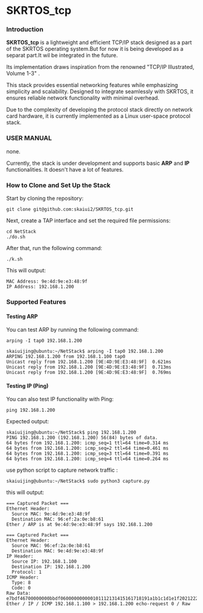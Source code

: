 # SKRTOS_tcp

### Introduction

**SKRTOS_tcp** is a lightweight and efficient TCP/IP stack designed as a part of the SKRTOS operating system.But for now it is being developed as a separat part.It wil be integrated in the future.

Its implementation draws inspiration from the renowned "TCP/IP Illustrated, Volume 1-3" .

This stack provides essential networking features while emphasizing simplicity and scalability. Designed to integrate seamlessly with SKRTOS, it ensures reliable network functionality with minimal overhead.

Due to the complexity of developing the protocol stack directly on network card hardware, it is currently implemented as a Linux user-space protocol stack.

### USER MANUAL

none.

Currently, the stack is under development and supports basic **ARP** and **IP** functionalities. It doesn't have a lot of features.

### **How to Clone and Set Up the Stack**

Start by cloning the repository:

```
git clone git@github.com:skaiui2/SKRTOS_tcp.git
```

Next, create a TAP interface and set the required file permissions:

```
cd NetStack
./do.sh
```

After that, run the following command:

```
./k.sh
```

This will output:

```
MAC Address: 9e:4d:9e:e3:48:9f
IP Address: 192.168.1.200
```

### **Supported Features**

#### **Testing ARP**

You can test ARP by running the following command:

```
arping -I tap0 192.168.1.200
```

```
skaiuijing@ubuntu:~/NetStack$ arping -I tap0 192.168.1.200
ARPING 192.168.1.200 from 192.168.1.100 tap0
Unicast reply from 192.168.1.200 [9E:4D:9E:E3:48:9F]  0.621ms
Unicast reply from 192.168.1.200 [9E:4D:9E:E3:48:9F]  0.713ms
Unicast reply from 192.168.1.200 [9E:4D:9E:E3:48:9F]  0.769ms
```

#### **Testing IP (Ping)**

You can also test IP functionality with Ping:

```
ping 192.168.1.200
```

Expected output:

```
skaiuijing@ubuntu:~/NetStack$ ping 192.168.1.200
PING 192.168.1.200 (192.168.1.200) 56(84) bytes of data.
64 bytes from 192.168.1.200: icmp_seq=1 ttl=64 time=0.314 ms
64 bytes from 192.168.1.200: icmp_seq=2 ttl=64 time=0.461 ms
64 bytes from 192.168.1.200: icmp_seq=3 ttl=64 time=0.391 ms
64 bytes from 192.168.1.200: icmp_seq=4 ttl=64 time=0.264 ms
```

use python script to capture network traffic  :

```
skaiuijing@ubuntu:~/NetStack$ sudo python3 capture.py
```

this will output:

```
=== Captured Packet ===
Ethernet Header:
  Source MAC: 9e:4d:9e:e3:48:9f
  Destination MAC: 96:ef:2a:0e:b8:61
Ether / ARP is at 9e:4d:9e:e3:48:9f says 192.168.1.200

=== Captured Packet ===
Ethernet Header:
  Source MAC: 96:ef:2a:0e:b8:61
  Destination MAC: 9e:4d:9e:e3:48:9f
IP Header:
  Source IP: 192.168.1.100
  Destination IP: 192.168.1.200
  Protocol: 1
ICMP Header:
  Type: 8
  Code: 0
Raw Data:
e7bdf46700000000bbdf060000000000101112131415161718191a1b1c1d1e1f202122232425262728292a2b2c2d2e2f3031323334353637
Ether / IP / ICMP 192.168.1.100 > 192.168.1.200 echo-request 0 / Raw

```


